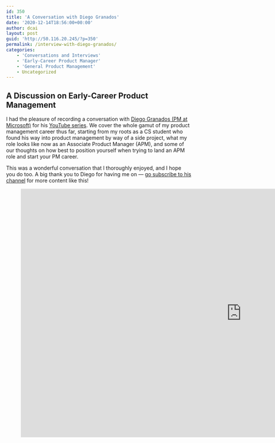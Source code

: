 ```yaml
---
id: 350
title: 'A Conversation with Diego Granados'
date: '2020-12-14T18:56:00+00:00'
author: dcai
layout: post
guid: 'http://50.116.20.245/?p=350'
permalink: /interview-with-diego-granados/
categories:
    - 'Conversations and Interviews'
    - 'Early-Career Product Manager'
    - 'General Product Management'
    - Uncategorized
---
```


## A Discussion on Early-Career Product Management

I had the pleasure of recording a conversation with [Diego Granados (PM at Microsoft)](https://www.linkedin.com/in/diegogranadoshernandez/) for his [YouTube series](https://www.youtube.com/channel/UCzpDM7pbVBxV1WwjYux0Ixw). We cover the whole gamut of my product management career thus far, starting from my roots as a CS student who found his way into product management by way of a side project, what my role looks like now as an Associate Product Manager (APM), and some of our thoughts on how best to position yourself when trying to land an APM role and start your PM career.

This was a wonderful conversation that I thoroughly enjoyed, and I hope you do too. A big thank you to Diego for having me on — [go subscribe to his channel](https://www.youtube.com/channel/UCzpDM7pbVBxV1WwjYux0Ixw) for more content like this!

<figure class="wp-block-embed is-type-video is-provider-youtube wp-block-embed-youtube wp-embed-aspect-16-9 wp-has-aspect-ratio"><div class="wp-block-embed__wrapper"><div class="nv-iframe-embed"><iframe allow="accelerometer; autoplay; clipboard-write; encrypted-media; gyroscope; picture-in-picture" allowfullscreen="" frameborder="0" height="675" loading="lazy" src="https://www.youtube.com/embed/glTTjRkkQW0?feature=oembed" title="Interview with Yahoo Associate Product Manager" width="1200"></iframe></div></div></figure>